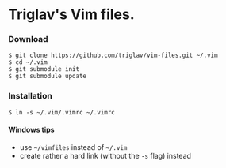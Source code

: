 # Triglav's Vim files.

### Download

    $ git clone https://github.com/triglav/vim-files.git ~/.vim
    $ cd ~/.vim
    $ git submodule init
    $ git submodule update

### Installation

    $ ln -s ~/.vim/.vimrc ~/.vimrc

#### Windows tips

* use `~/vimfiles` instead of `~/.vim`
* create rather a hard link (without the `-s` flag) instead

